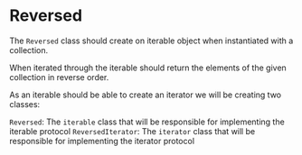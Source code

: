 # Reversed

The `Reversed` class should create on iterable object when instantiated with a collection.

When iterated through the iterable should return the elements of the given collection in reverse order.

As an iterable should be able to create an iterator we will be creating two classes:

`Reversed`: The `iterable` class that will be responsible for implementing the iterable protocol
`ReversedIterator`: The `iterator` class that will be responsible for implementing the iterator protocol
